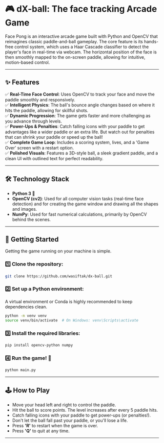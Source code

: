 # 🎮 dX-ball: The face tracking Arcade Game

Face Pong is an interactive arcade game built with Python and OpenCV that reimagines classic paddle-and-ball gameplay. The core feature is its hands-free control system, which uses a Haar Cascade classifier to detect the player's face in real-time via webcam. The horizontal position of the face is then smoothly mapped to the on-screen paddle, allowing for intuitive, motion-based control.

---

## ✨ Features
✅ **Real-Time Face Control**: Uses OpenCV to track your face and move the paddle smoothly and responsively.  
✅ **Intelligent Physics**: The ball's bounce angle changes based on where it hits the paddle, allowing for skillful shots.  
✅ **Dynamic Progression**: The game gets faster and more challenging as you advance through levels.  
✅ **Power-Ups & Penalties**: Catch falling icons with your paddle to get advantages like a wider paddle or an extra life. But watch out for penalties that can shrink your paddle or speed up the ball!  
✅ **Complete Game Loop**: Includes a scoring system, lives, and a 'Game Over' screen with a restart option.  
✅ **Polished Visuals**: Features a 3D-style ball, a sleek gradient paddle, and a clean UI with outlined text for perfect readability.  

---

## 🛠️ Technology Stack
- **Python 3 🐍**  
- **OpenCV (cv2)**: Used for all computer vision tasks (real-time face detection) and for creating the game window and drawing all the shapes and images.  
- **NumPy**: Used for fast numerical calculations, primarily by OpenCV behind the scenes.  

---

## 🚀 Getting Started
Getting the game running on your machine is simple.

### 1️⃣ Clone the repository:
```bash
git clone https://github.com/wasiftak/dx-ball.git
```

### 2️⃣ Set up a Python environment:
A virtual environment or Conda is highly recommended to keep dependencies clean.

```bash
python -m venv venv
source venv/bin/activate  # On Windows: venv\Scripts\activate
```

### 3️⃣ Install the required libraries:
```bash
pip install opencv-python numpy
```

### 4️⃣ Run the game! 🎉
```bash
python main.py
```

---

## 🕹️ How to Play
- Move your head left and right to control the paddle.  
- Hit the ball to score points. The level increases after every 5 paddle hits.  
- Catch falling icons with your paddle to get power-ups (or penalties!).  
- Don't let the ball fall past your paddle, or you'll lose a life.  
- Press **'R'** to restart when the game is over.  
- Press **'Q'** to quit at any time.  

---

